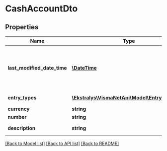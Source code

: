 # CashAccountDto

## Properties
Name | Type | Description | Notes
------------ | ------------- | ------------- | -------------
**last_modified_date_time** | [**\DateTime**](\DateTime.md) | A system generated date/time to indicate when the document was last changed. | [optional] 
**entry_types** | [**\Ekstralys\VismaNetApi\Model\EntryTypeDto[]**](EntryTypeDto.md) | The Entry types tab &amp;gt; | [optional] 
**currency** | **string** |  | [optional] 
**number** | **string** | Number of item | [optional] 
**description** | **string** | Name of item/description | [optional] 

[[Back to Model list]](../README.md#documentation-for-models) [[Back to API list]](../README.md#documentation-for-api-endpoints) [[Back to README]](../README.md)


